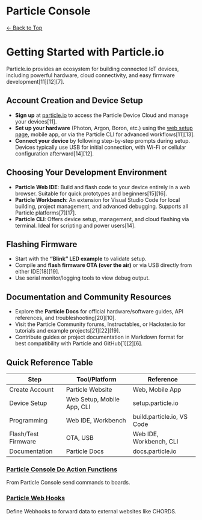 # Particle Console
[← Back to Top](../README.md)

# Getting Started with Particle.io

Particle.io provides an ecosystem for building connected IoT devices, including powerful hardware, cloud connectivity, and easy firmware development[11][12][7].

## Account Creation and Device Setup

- **Sign up** at [particle.io](https://particle.io) to access the Particle Device Cloud and manage your devices[11].
- **Set up your hardware** (Photon, Argon, Boron, etc.) using the [web setup page](https://setup.particle.io), mobile app, or via the Particle CLI for advanced workflows[11][13].
- **Connect your device** by following step-by-step prompts during setup. Devices typically use USB for initial connection, with Wi-Fi or cellular configuration afterward[14][12].

## Choosing Your Development Environment

- **Particle Web IDE**: Build and flash code to your device entirely in a web browser. Suitable for quick prototypes and beginners[15][16].
- **Particle Workbench**: An extension for Visual Studio Code for local building, project management, and advanced debugging. Supports all Particle platforms[7][17].
- **Particle CLI**: Offers device setup, management, and cloud flashing via terminal. Ideal for scripting and power users[14].

## Flashing Firmware

- Start with the **“Blink” LED example** to validate setup.
- Compile and **flash firmware OTA (over the air)** or via USB directly from either IDE[18][19].
- Use serial monitor/logging tools to view debug output.

## Documentation and Community Resources

- Explore the **Particle Docs** for official hardware/software guides, API references, and troubleshooting[20][10].
- Visit the Particle Community forums, Instructables, or Hackster.io for tutorials and example projects[21][22][19].
- Contribute guides or project documentation in Markdown format for best compatibility with Particle and GitHub[1][2][6].

## Quick Reference Table

| Step                | Tool/Platform          | Reference                      |
|---------------------|-----------------------|--------------------------------|
| Create Account      | Particle Website      | Web, Mobile App                |
| Device Setup        | Web Setup, Mobile App, CLI | setup.particle.io         |
| Programming         | Web IDE, Workbench    | build.particle.io, VS Code     |
| Flash/Test Firmware | OTA, USB              | Web IDE, Workbench, CLI        |
| Documentation       | Particle Docs         | docs.particle.io               |

### [Particle Console Do Action Functions](DoAction.md)
From Particle Console send commands to boards.

### [Particle Web Hooks](WebHooks.md)
Define Webhooks to forward data to external websites like CHORDS.
